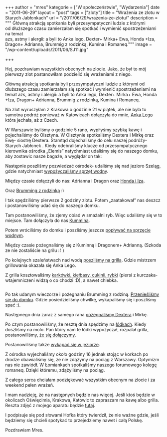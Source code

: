 +++
author = "mres"
kategorie = ["W społeczeństwie", "Wydarzenia"]
date = "2011-06-29"
layout = "post"
tags = ["zloty"]
title = "Wrażenia ze zlotu w Starych Jabłonkach"
url = "/2011/06/29/wrazenia-ze-zlotu/"
description = """
Główną atrakcją spotkania byli przesympatyczni ludzie z którymi \
od dłuższego czasu zamierzałam się spotkać i wymienić spostrzeżeniami na temat \
azs, astmy i alergii: a byli to Anka lego, Dexter+ Mirka+ Ewa, Honda +Iza, \
Dragon+ Adrianna, Brummig z rodzinką, Kumina i Romaneq."""
image = "/wp-content/uploads/2011/06/SJ11.jpg"

+++

Hej, pozdrawiam wszystkich obecnych na zlocie. Jako, że był to mój pierwszy zlot postanowiłam podzielić się wrażeniami z niego.
  
Główną atrakcją spotkania byli przesympatyczni ludzie z którymi od dłuższego czasu zamierzałam się spotkać i wymienić spostrzeżeniami na temat azs, astmy i alergii: a byli to Anka lego, Dexter+ Mirka+ Ewa, Honda +Iza, Dragon+ Adrianna, Brummig z rodzinką, Kumina i Romaneq.

Na zlot wyruszyłam z Krakowa o godzinie 21 w piątek, ale nie była to samotna podróż ponieważ w Katowicach dołączyła do mnie, [Anka Lego][1] która jechała, aż z Czech.

<!--more-->W Warszawie byliśmy o godzinie 5 rano, wypiłyśmy szybką kawę i pojechaliśmy do Olsztyna. W Olsztynie spotkaliśmy Dextera i Mirkę oraz Ewę- siostrę Dextera. Stamtąd dojechaliśmy do celu naszej podróży- Starych Jabłonek . Kiedy odebraliśmy klucze od przesympatycznego kierownika ośrodka „Elemis” natychmiast udaliśmy się do naszego domku, aby zostawic nasze bagaże, a wyglądał on tak:

<img class="aligncenter size-full wp-image-2048" title="Nasz domek" src="/wp-content/uploads/2011/06/SJ2.jpg" alt="" srcset="/wp-content/uploads/2011/06/SJ2-300x169.jpg 300w, /wp-content/uploads/2011/06/SJ2.jpg 606w" sizes="(max-width: 606px) 100vw, 606px" />

Następnie poszliśmy pozwiedzać ośrodek- udaliśmy się nad jezioro Szeląg, gdzie natychmiast [wypożyczaliśmy sprzęt wodny][2].

Między czasie dołączyli do nas: Adrianna i Dragon oraz [Honda i Iza][3].

Oraz [Brumming z rodzinką][4] <img src="/wp-includes/images/smilies/simple-smile.png" alt=":)" class="wp-smiley" style="height: 1em; max-height: 1em;" />

I tak spędziliśmy pierwsze 2 godziny zlotu. Potem „zaatakował” nas deszcz i postanowiliśmy udać się do naszego domku.
  
Tam postanowiliśmy, że zjemy obiad w smażalni ryb. Więc udaliśmy się w to miejsce. Tam dołączyła do nas [Kummina][5].

Potem wróciliśmy do domku i poszliśmy jeszcze [popływać na sprzęcie wodnym][6].

Między czasie pożegnaliśmy się z Kuminną i Dragonem+ Adrianną. (Szkoda ze nie zostaliście na grilu  <img src="/wp-includes/images/smilies/frownie.png" alt=":(" class="wp-smiley" style="height: 1em; max-height: 1em;" />)

Po kolejnych szaleństwach nad wodą [poszliśmy na grilla][7]. Gdzie mistrzem grillowania okazała się Anka Lego.

Z grilla kosztowaliśmy [karkówki, kiełbasy, cukinii, rybki][8] (piersi z kurczaka- wtajemniczeni widzą o co chodzi :D), a nawet chlebka.
  
<img class="aligncenter size-full wp-image-2057" title="Mirka, Dexter, Iza i Honda (zmarzluchy!)" src="/wp-content/uploads/2011/06/SJ11.jpg" alt="" srcset="/wp-content/uploads/2011/06/SJ11-300x169.jpg 300w, /wp-content/uploads/2011/06/SJ11.jpg 609w" sizes="(max-width: 609px) 100vw, 609px" />

Po tak udanym wieczorze i pożegnaniu Brumming z rodziną. [Przenieśliśmy się do domku][9]. Gdzie posiedzieliśmy chwilkę, wykapaliśmy się i poszliśmy spać :).

Następnego dnia zaraz z samego rana [pożegnaliśmy Dextera][10] i Mirkę.

Po czym postanowiliśmy, że resztę dnia spędzimy na [łódkach][11]. Kiedy doszliśmy na molo. Pan który nam te łódki wypożyczał, rozpalał grilla, postanowiliśmy, [że się dołączymy][12].

Postanowiliśmy także [wykąpać się w jeziorze][13].

Z ośrodka wyjechaliśmy około godziny 16 jednak stojąc w korkach po drodze obawialiśmy się, że nie zdążymy na pociąg z Warszawy. Optymizm nas nie zawiódł. W Łomiankach spotkaliśmy naszego forumowego kolegę romaneq. Dzięki któremu, zdążyliśmy na pociąg.

Z całego serca chciałam podziękować wszystkim obecnym na zlocie i za weekend pełen wrażeń.
  
I mam nadzieję, że na następnych będzie nas więcej. Jeśli ktoś będzie w okolicach Oświęcimia, Krakowa, Katowic to zapraszam na kawę albo grilla. Reszta zdjęć z mojego aparatu będzie [tutaj][14].

I podpisuje się pod słowami Hofka który twierdził, że nie ważne gdzie, jeśli będziemy się chcieli spotykać to przejedziemy nawet i całą Polskę.
  
Pozdrawiam Mres.

 [1]: https://picasaweb.google.com/112037479531643062970/ZlotAtopowy?authkey=Gv1sRgCO_WkM7cgK64Cw#5624361982407139746 "Anka Lego w czasie podróży do Olsztyna"
 [2]: https://picasaweb.google.com/112037479531643062970/ZlotAtopowy?authkey=Gv1sRgCO_WkM7cgK64Cw#5624361851580771202 "Dexter :)"
 [3]: https://picasaweb.google.com/112037479531643062970/ZlotAtopowy?authkey=Gv1sRgCO_WkM7cgK64Cw#5624365020915659458 "Ja, Honda i Iza"
 [4]: https://picasaweb.google.com/112037479531643062970/ZlotAtopowy?authkey=Gv1sRgCO_WkM7cgK64Cw#5624365062805036754 "Brumming, Kris, Marcel i Iga"
 [5]: https://picasaweb.google.com/lh/photo/LRw_fKurWJASGtx1IsOlwP_R_iyZAL_wnPXqM1MLIOE?feat=directlink "Anka Lego, Kumina i Adrianna"
 [6]: https://picasaweb.google.com/lh/photo/aqw7jn6SXCjDcAZ6i8YQov_R_iyZAL_wnPXqM1MLIOE?feat=directlink "Honda i Iza"
 [7]: https://picasaweb.google.com/lh/photo/qeTVmD_b9ZGt33AUNInhav_R_iyZAL_wnPXqM1MLIOE?feat=directlink "Anka Lego jako mistrz grilla"
 [8]: https://picasaweb.google.com/112037479531643062970/ZlotAtopowy?authkey=Gv1sRgCO_WkM7cgK64Cw#5624368652553658034
 [9]: https://picasaweb.google.com/112037479531643062970/ZlotAtopowy?authkey=Gv1sRgCO_WkM7cgK64Cw#5624369737257184050 "Mirka i Dexter"
 [10]: https://picasaweb.google.com/112037479531643062970/ZlotAtopowy?authkey=Gv1sRgCO_WkM7cgK64Cw#5624372093392310946 "Anka Lego i Dexter- jedziemy na dworzec"
 [11]: https://picasaweb.google.com/112037479531643062970/ZlotAtopowy?authkey=Gv1sRgCO_WkM7cgK64Cw#5624378025124628226 "Anka lego w kajaku"
 [12]: https://picasaweb.google.com/112037479531643062970/ZlotAtopowy?authkey=Gv1sRgCO_WkM7cgK64Cw#5624374359149893090 "Honda rozpalający grilla"
 [13]: https://picasaweb.google.com/112037479531643062970/ZlotAtopowy?authkey=Gv1sRgCO_WkM7cgK64Cw#5624376254526548642 "Iza i Honda"
 [14]: https://picasaweb.google.com/112037479531643062970/ZlotAtopowy?authkey=Gv1sRgCO_WkM7cgK64Cw#
